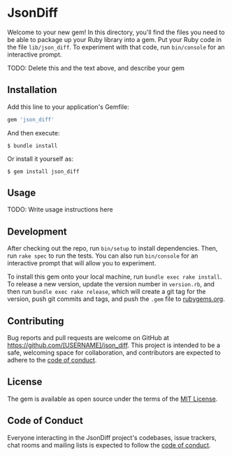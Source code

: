 # JsonDiff

Welcome to your new gem! In this directory, you'll find the files you need to be able to package up your Ruby library into a gem. Put your Ruby code in the file `lib/json_diff`. To experiment with that code, run `bin/console` for an interactive prompt.

TODO: Delete this and the text above, and describe your gem

## Installation

Add this line to your application's Gemfile:

```ruby
gem 'json_diff'
```

And then execute:

    $ bundle install

Or install it yourself as:

    $ gem install json_diff

## Usage

TODO: Write usage instructions here

## Development

After checking out the repo, run `bin/setup` to install dependencies. Then, run `rake spec` to run the tests. You can also run `bin/console` for an interactive prompt that will allow you to experiment.

To install this gem onto your local machine, run `bundle exec rake install`. To release a new version, update the version number in `version.rb`, and then run `bundle exec rake release`, which will create a git tag for the version, push git commits and tags, and push the `.gem` file to [rubygems.org](https://rubygems.org).

## Contributing

Bug reports and pull requests are welcome on GitHub at https://github.com/[USERNAME]/json_diff. This project is intended to be a safe, welcoming space for collaboration, and contributors are expected to adhere to the [code of conduct](https://github.com/[USERNAME]/json_diff/blob/master/CODE_OF_CONDUCT.md).


## License

The gem is available as open source under the terms of the [MIT License](https://opensource.org/licenses/MIT).

## Code of Conduct

Everyone interacting in the JsonDiff project's codebases, issue trackers, chat rooms and mailing lists is expected to follow the [code of conduct](https://github.com/[USERNAME]/json_diff/blob/master/CODE_OF_CONDUCT.md).
